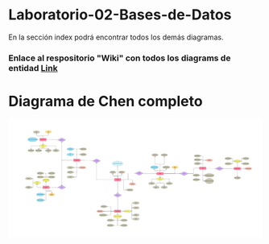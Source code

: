 # Laboratorio-02-Bases-de-Datos

En la sección index podrá encontrar todos los demás diagramas.

### Enlace al respositorio "Wiki" con todos los diagrams de entidad [Link](https://github.com/Crik845/Laboratorio-02-Bases-de-Datos/wiki)

# Diagrama de Chen completo

![](https://github.com/Crik845/Laboratorio-02-Bases-de-Datos/blob/main/Diagrama%20de%20chen%20completo%20lab%202%20.png?raw=true)

